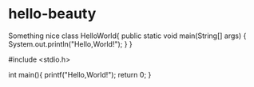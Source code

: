 # hello-beauty
Something nice
class HelloWorld{
  public static void main(String[] args) {
    System.out.println("Hello,World!");
  }
}

#include <stdio.h>

int main(){
  printf("Hello,World!");
  return 0;
}
